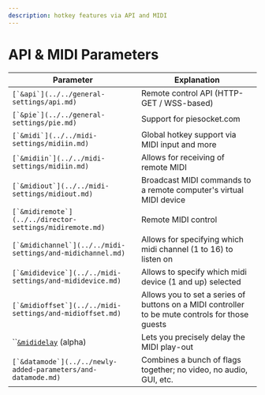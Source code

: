 ```yaml
---
description: hotkey features via API and MIDI
---
```


# API & MIDI Parameters

| Parameter                                                       | Explanation                                                                                     |
| --------------------------------------------------------------- | ----------------------------------------------------------------------------------------------- |
| ``[`&api`](../../general-settings/api.md)``                     | Remote control API (HTTP-GET / WSS-based)                                                       |
| ``[`&pie`](../../general-settings/pie.md)``                     | Support for piesocket.com                                                                       |
| ``[`&midi`](../../midi-settings/midiin.md)``                    | Global hotkey support via MIDI input and more                                                   |
| ``[`&midiin`](../../midi-settings/midiin.md)``                  | Allows for receiving of remote MIDI                                                             |
| ``[`&midiout`](../../midi-settings/midiout.md)``                | Broadcast MIDI commands to a remote computer's virtual MIDI device                              |
| ``[`&midiremote`](../../director-settings/midiremote.md)``      | Remote MIDI control                                                                             |
| ``[`&midichannel`](../../midi-settings/and-midichannel.md)``    | Allows for specifying which midi channel (1 to 16) to listen on                                 |
| ``[`&mididevice`](../../midi-settings/and-mididevice.md)``      | Allows to specify which midi device (1 and up) selected                                         |
| ``[`&midioffset`](../../midi-settings/and-midioffset.md)``      | Allows you to set a series of buttons on a MIDI controller to be mute controls for those guests |
| ``[`&mididelay`](and-mididelay-alpha.md) (alpha)                | Lets you precisely delay the MIDI play-out                                                      |
| ``[`&datamode`](../../newly-added-parameters/and-datamode.md)`` | Combines a bunch of flags together; no video, no audio, GUI, etc.                               |
